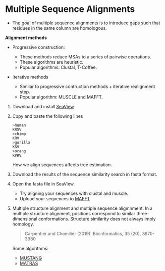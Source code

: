 # Multiple Sequence Alignments

- The goal of multiple sequence alignments is to introduce gaps such that residues in 
the same column are homologous.

**Alignment methods**
- Progressive construction:
  - These methods reduce MSAs to a series of pairwise operations.
  - These algorithms are heuristic.
  - Popular algorithms: Clustal, T-Coffee.

- Iterative methods
  - Similar to progressive contruction methods + iterative realignment step.
  - Popular algorithm: MUSCLE and MAFFT.

1. Download and install [SeaView](http://doua.prabi.fr/software/seaview)
2. Copy and paste the following lines
   ```
   >human
   KRSV
   >chimp
   KRV
   >gorilla
   KSV
   >orang
   KPRV
   ```
   
   How we align sequences affects tree estimation.

3. Download the results of the sequence similarity search in fasta format.
4. Open the fasta file in SeaView.
   - Try aligning your sequences with clustal and muscle.
   - Upload your sequences to [MAFFT](https://mafft.cbrc.jp/alignment/server/)

5. Multiple structure alignment and multiple sequence aligmnment.
   In a multiple structure alignment, positions correspond to similar three-dimensional
   conformations. Structure similarity does not always imply homology.
   > Carpentier and Chomilier (2019). Bioinformatics, 35 (20), 3970-3980
   
   Some algorithms:
   - [MUSTANG](http://lcb.infotech.monash.edu.au/mustang/)
   - [MATRAS](http://strcomp.protein.osaka-u.ac.jp/matras/)
   
   
